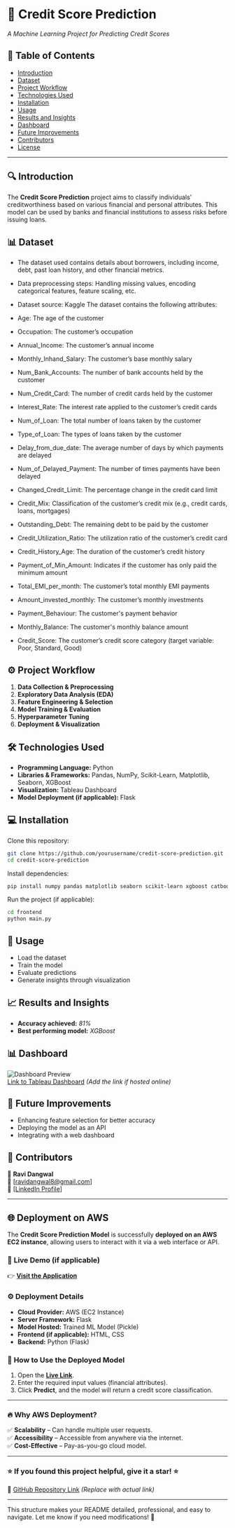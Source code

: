 # 🚀 Credit Score Prediction  
*A Machine Learning Project for Predicting Credit Scores*  

## 📌 Table of Contents  
- [Introduction](#introduction)  
- [Dataset](#dataset)  
- [Project Workflow](#project-workflow)  
- [Technologies Used](#technologies-used)  
- [Installation](#installation)  
- [Usage](#usage)  
- [Results and Insights](#results-and-insights)  
- [Dashboard](#dashboard)  
- [Future Improvements](#future-improvements)  
- [Contributors](#contributors)  
- [License](#license)  

---

## 🔍 Introduction  
The **Credit Score Prediction** project aims to classify individuals' creditworthiness based on various financial and personal attributes. This model can be used by banks and financial institutions to assess risks before issuing loans.  

## 📊 Dataset  
- The dataset used contains details about borrowers, including income, debt, past loan history, and other financial metrics.  
- Data preprocessing steps: Handling missing values, encoding categorical features, feature scaling, etc.  
- Dataset source: Kaggle
The dataset contains the following attributes:

- Age: The age of the customer
- Occupation: The customer’s occupation
- Annual_Income: The customer’s annual income
- Monthly_Inhand_Salary: The customer’s base monthly salary
- Num_Bank_Accounts: The number of bank accounts held by the customer
- Num_Credit_Card: The number of credit cards held by the customer
- Interest_Rate: The interest rate applied to the customer’s credit cards
- Num_of_Loan: The total number of loans taken by the customer
- Type_of_Loan: The types of loans taken by the customer
- Delay_from_due_date: The average number of days by which payments are delayed
- Num_of_Delayed_Payment: The number of times payments have been delayed
- Changed_Credit_Limit: The percentage change in the credit card limit
- Credit_Mix: Classification of the customer’s credit mix (e.g., credit cards, loans, mortgages)
- Outstanding_Debt: The remaining debt to be paid by the customer
- Credit_Utilization_Ratio: The utilization ratio of the customer’s credit card
- Credit_History_Age: The duration of the customer’s credit history
- Payment_of_Min_Amount: Indicates if the customer has only paid the minimum amount
- Total_EMI_per_month: The customer’s total monthly EMI payments
- Amount_invested_monthly: The customer’s monthly investments
- Payment_Behaviour: The customer's payment behavior
- Monthly_Balance: The customer's monthly balance amount
- Credit_Score: The customer’s credit score category (target variable: Poor, Standard, Good)

## ⚙️ Project Workflow  
1. **Data Collection & Preprocessing**  
2. **Exploratory Data Analysis (EDA)**  
3. **Feature Engineering & Selection**  
4. **Model Training & Evaluation**  
5. **Hyperparameter Tuning**  
6. **Deployment & Visualization**  

## 🛠️ Technologies Used  
- **Programming Language:** Python  
- **Libraries & Frameworks:** Pandas, NumPy, Scikit-Learn, Matplotlib, Seaborn, XGBoost  
- **Visualization:** Tableau Dashboard  
- **Model Deployment (if applicable):** Flask  

## 💻 Installation  
Clone this repository:  
```bash
git clone https://github.com/yourusername/credit-score-prediction.git
cd credit-score-prediction
```
Install dependencies:  
```bash
pip install numpy pandas matplotlib seaborn scikit-learn xgboost catboost imbalanced-learn

```
Run the project (if applicable):  
```bash
cd frontend
python main.py
```

## 🚀 Usage  
- Load the dataset  
- Train the model  
- Evaluate predictions  
- Generate insights through visualization  

## 📈 Results and Insights  
- **Accuracy achieved:** *81%*  
- **Best performing model:** *XGBoost*  

## 📊 Dashboard  
![Dashboard Preview](https://public.tableau.com/app/profile/ravi.dangwal/viz/CreditScorePrediction/Dashboard1)  
[Link to Tableau Dashboard](https://public.tableau.com/app/profile/ravi.dangwal/viz/CreditScorePrediction/Dashboard1) *(Add the link if hosted online)*  

## 🔮 Future Improvements  
- Enhancing feature selection for better accuracy  
- Deploying the model as an API  
- Integrating with a web dashboard  

## 🤝 Contributors  
👤 **Ravi Dangwal**  
📧 [ravidangwal8@gmail.com]  
🔗 [[LinkedIn Profile](https://www.linkedin.com/in/ravidangwal/)]  

---

## 🌐 Deployment on AWS  

The **Credit Score Prediction Model** is successfully **deployed on an AWS EC2 instance**, allowing users to interact with it via a web interface or API.  

### 🔗 **Live Demo** (if applicable)  
👉 **[Visit the Application](http://52.66.248.93:8000/)**  

### ⚙️ **Deployment Details**  
- **Cloud Provider:** AWS (EC2 Instance)  
- **Server Framework:** Flask  
- **Model Hosted:** Trained ML Model (Pickle)  
- **Frontend (if applicable):** HTML, CSS  
- **Backend:** Python (Flask)   

### 🚀 **How to Use the Deployed Model**  
1. Open the **[Live Link](http://your-aws-public-ip-or-domain)**.  
2. Enter the required input values (financial attributes).  
3. Click **Predict**, and the model will return a credit score classification.  
---

### 🔥 **Why AWS Deployment?**  
✅ **Scalability** – Can handle multiple user requests.  
✅ **Accessibility** – Accessible from anywhere via the internet.  
✅ **Cost-Effective** – Pay-as-you-go cloud model.  

---

### ⭐ If you found this project helpful, give it a star! ⭐  
🔗 [GitHub Repository Link](#) *(Replace with actual link)*  

---

This structure makes your README detailed, professional, and easy to navigate. Let me know if you need modifications! 🚀
